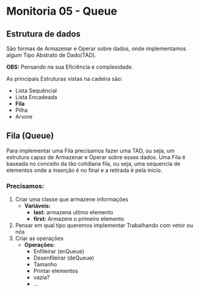 # Monitoria 05 - Queue


## Estrutura de dados
São formas de Armazenar e Operar sobre dados, onde implementamos algum Tipo Abstrato de Dado(TAD).


**OBS:** Pensando na sua Eficiência e complexidade.

As principais Estruturas vistas na cadeira são:
* Lista Sequêncial
* Lista Encadeada
* **Fila**
* Pilha
* Arvore

## Fila (Queue)
Para implementar uma Fila precisamos fazer uma TAD, ou seja, um estrutura capaz de Armazenar e Operar sobre esses dados. Uma Fila é baseada no conceito da tão cotidiana fila, ou seja, uma sequencia de elementos onde a inserção é no final e a retirada é pela inicio.


### Precisamos:
1. Criar uma classe que armazene informações
    * **Variáveis:**
        * **last:** armazena ultimo elemento
        * **first:** Armazere o primeiro elemento
2. Pensar em qual tipo queremos implementar
    Trabalhando com vetor ou nós
3. Criar as operações 
    * **Operações:**
        * Enfileirar (enQueue)
        * Desenfileirar (deQueue)
        * Tamanho
        * Printar elementos
        * vazia?
        * ...